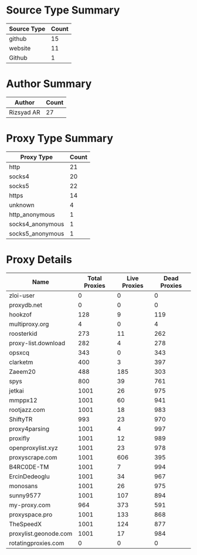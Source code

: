 # Source Type Summary

| Source Type | Count |
|-------------|-------|
| github | 15 |
| website | 11 |
| Github | 1 |


# Author Summary

| Author | Count |
|--------|-------|
| Rizsyad AR | 27 |


# Proxy Type Summary

| Proxy Type | Count |
|------------|-------|
| http | 21 |
| socks4 | 20 |
| socks5 | 22 |
| https | 14 |
| unknown | 4 |
| http_anonymous | 1 |
| socks4_anonymous | 1 |
| socks5_anonymous | 1 |


# Proxy Details

| Name | Total Proxies | Live Proxies | Dead Proxies |
|------|---------------|--------------|---------------|
| zloi-user | 0 | 0 | 0 |
| proxydb.net | 0 | 0 | 0 |
| hookzof | 128 | 9 | 119 |
| multiproxy.org | 4 | 0 | 4 |
| roosterkid | 273 | 11 | 262 |
| proxy-list.download | 282 | 4 | 278 |
| opsxcq | 343 | 0 | 343 |
| clarketm | 400 | 3 | 397 |
| Zaeem20 | 488 | 185 | 303 |
| spys | 800 | 39 | 761 |
| jetkai | 1001 | 26 | 975 |
| mmppx12 | 1001 | 60 | 941 |
| rootjazz.com | 1001 | 18 | 983 |
| ShiftyTR | 993 | 23 | 970 |
| proxy4parsing | 1001 | 4 | 997 |
| proxifly | 1001 | 12 | 989 |
| openproxylist.xyz | 1001 | 23 | 978 |
| proxyscrape.com | 1001 | 606 | 395 |
| B4RC0DE-TM | 1001 | 7 | 994 |
| ErcinDedeoglu | 1001 | 34 | 967 |
| monosans | 1001 | 26 | 975 |
| sunny9577 | 1001 | 107 | 894 |
| my-proxy.com | 964 | 373 | 591 |
| proxyspace.pro | 1001 | 133 | 868 |
| TheSpeedX | 1001 | 124 | 877 |
| proxylist.geonode.com | 1001 | 17 | 984 |
| rotatingproxies.com | 0 | 0 | 0 |
